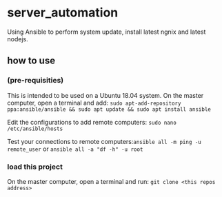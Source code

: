 # server_automation
Using Ansible to perform system update, install latest ngnix and latest nodejs.

## how to use 
### (pre-requisities)
This is intended to be used on a Ubuntu 18.04 system.
On the master computer, open a terminal and add:
`sudo apt-add-repository ppa:ansible/ansible && sudo apt update && sudo apt install ansible`

Edit the configurations to add remote computers:
`sudo nano /etc/ansible/hosts`

Test your connections to remote computers:`ansible all -m ping -u remote_user` or `ansible all -a "df -h" -u root`

### load this project
On the master computer, open a terminal and run:
`git clone <this repos address>`
  
